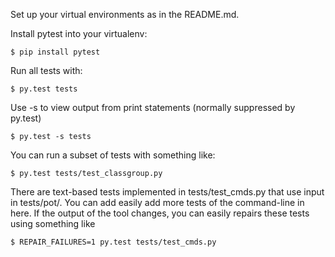 Set up your virtual environments as in the README.md.

Install pytest into your virtualenv:

    $ pip install pytest

Run all tests with:

    $ py.test tests

Use -s to view output from print statements (normally suppressed by py.test)

    $ py.test -s tests

You can run a subset of tests with something like:

    $ py.test tests/test_classgroup.py

There are text-based tests implemented in tests/test_cmds.py that use input
in tests/pot/. You can add easily add more tests of the command-line in here.
If the output of the tool changes, you can easily repairs these tests using
something like

    $ REPAIR_FAILURES=1 py.test tests/test_cmds.py

